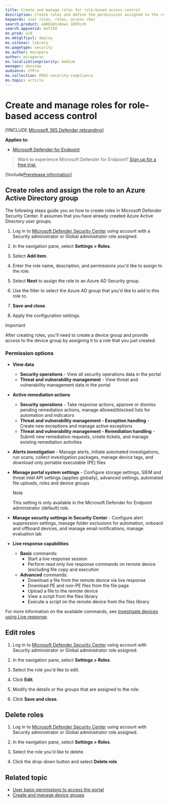 ```yaml
---
title: Create and manage roles for role-based access control
description: Create roles and define the permissions assigned to the role as part of the role-based access control implementation in the Microsoft Defender Security Center
keywords: user roles, roles, access rbac
search.product: eADQiWindows 10XVcnh
search.appverid: met150
ms.prod: w10
ms.mktglfcycl: deploy
ms.sitesec: library
ms.pagetype: security
ms.author: macapara
author: mjcaparas
ms.localizationpriority: medium
manager: dansimp
audience: ITPro
ms.collection: M365-security-compliance 
ms.topic: article
---
```


# Create and manage roles for role-based access control

[!INCLUDE [Microsoft 365 Defender rebranding](../../includes/microsoft-defender.md)]


**Applies to:**
- [Microsoft Defender for Endpoint](https://go.microsoft.com/fwlink/p/?linkid=2146631)

>Want to experience Microsoft Defender for Endpoint? [Sign up for a free trial.](https://www.microsoft.com/microsoft-365/windows/microsoft-defender-atp?ocid=docs-wdatp-roles-abovefoldlink)

[!include[Prerelease information](../../includes/prerelease.md)]

## Create roles and assign the role to an Azure Active Directory group

The following steps guide you on how to create roles in Microsoft Defender Security Center. It assumes that you have already created Azure Active Directory user groups.

1. Log in to [Microsoft Defender Security Center](https://securitycenter.windows.com/) using account with a Security administrator or Global administrator role assigned.

2. In the navigation pane, select **Settings > Roles**.

3. Select **Add item**.

4. Enter the role name, description, and permissions you'd like to assign to the role.

5. Select **Next** to assign the role to an Azure AD Security group.

6. Use the filter to select the Azure AD group that you'd like to add to this role to.

7. **Save and close**.

8. Apply the configuration settings.

> [!IMPORTANT]
> After creating roles, you'll need to create a device group and provide access to the device group by assigning it to a role that you just created.

### Permission options

- **View data**
    - **Security operations** - View all security operations data in the portal
    - **Threat and vulnerability management** - View threat and vulnerability management data in the portal

- **Active remediation actions**
    - **Security operations** - Take response actions, approve or dismiss pending remediation actions, manage allowed/blocked lists for automation and indicators
    - **Threat and vulnerability management - Exception handling** - Create new exceptions and manage active exceptions
    - **Threat and vulnerability management - Remediation handling** - Submit new remediation requests, create tickets, and manage existing remediation activities

- **Alerts investigation** - Manage alerts, initiate automated investigations, run scans, collect investigation packages, manage device tags, and download only portable executable (PE) files 

- **Manage portal system settings** - Configure storage settings, SIEM and threat intel API settings (applies globally), advanced settings, automated file uploads, roles and device groups

    > [!NOTE]
    > This setting is only available in the Microsoft Defender for Endpoint administrator (default) role.

- **Manage security settings in Security Center** - Configure alert suppression settings, manage folder exclusions for automation, onboard and offboard devices, and manage email notifications, manage evaluation lab

- **Live response capabilities**
    - **Basic** commands:
        - Start a live response session
        - Perform read only live response commands on remote device (excluding file copy and execution
    - **Advanced** commands:
        - Download a file from the remote device via live response
        - Download PE and non-PE files from the file page
        - Upload a file to the remote device
        - View a script from the files library
        - Execute a script on the remote device from the files library

For more information on the available commands, see [Investigate devices using Live response](live-response.md).
  
## Edit roles

1. Log in to [Microsoft Defender Security Center](https://securitycenter.windows.com/) using account with Security administrator or Global administrator role assigned.

2. In the navigation pane, select **Settings > Roles**.

3. Select the role you'd like to edit.

4. Click **Edit**.

5. Modify the details or the groups that are assigned to the role. 

6. Click **Save and close**.

## Delete roles

1. Log in to [Microsoft Defender Security Center](https://securitycenter.windows.com/) using account with Security administrator or Global administrator role assigned.

2. In the navigation pane, select **Settings > Roles**.

3. Select the role you'd like to delete.

4. Click the drop-down button and select **Delete role**.

## Related topic

- [User basic permissions to access the portal](basic-permissions.md)
- [Create and manage device groups](machine-groups.md)
